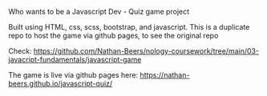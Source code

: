 Who wants to be a Javascript Dev - Quiz game project

Built using HTML, css, scss, bootstrap, and javascript.
This is a duplicate repo to host the game via github pages, to see the original repo 

Check: https://github.com/Nathan-Beers/nology-coursework/tree/main/03-javacript-fundamentals/javascript-game

The game is live via github pages here: https://nathan-beers.github.io/javascript-quiz/
